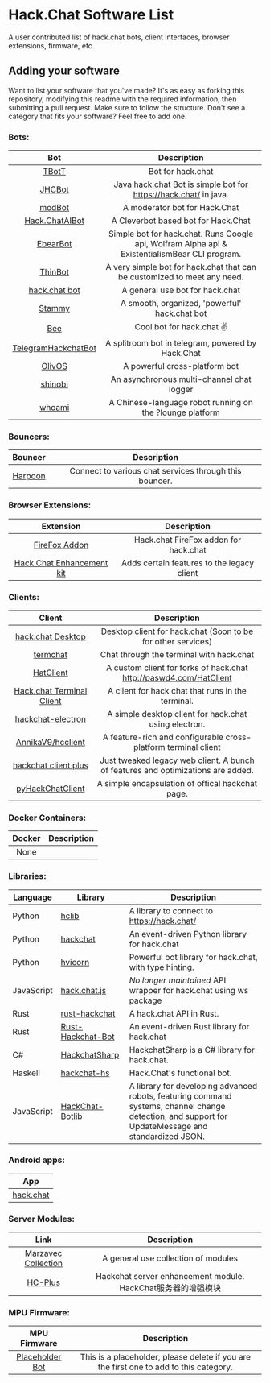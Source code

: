 # Hack.Chat Software List

A user contributed list of hack.chat bots, client interfaces, browser extensions, firmware, etc. 

## Adding your software

Want to list your software that you've made? It's as easy as forking this repository, modifying this readme with the required information, then submitting a pull request. Make sure to follow the structure. Don't see a category that fits your software? Feel free to add one.

### Bots:

|Bot|Description|
|:-:|:---------:|
|[TBotT](https://github.com/M4GNV5/Hack.ChatBot)|Bot for hack.chat|
|[JHCBot](https://github.com/OpSimple/jhcbot)|Java hack.chat Bot is simple bot for https://hack.chat/ in java.|
|[modBot](https://github.com/ToastyStoemp/modBot)|A moderator bot for Hack.Chat|
|[Hack.ChatAIBot](https://github.com/ToastyStoemp/Hack.ChatAIBot)|A Cleverbot based bot for Hack.Chat|
|[EbearBot](https://github.com/VVhitehead/EbearBot)|Simple bot for hack.chat. Runs Google api, Wolfram Alpha api & ExistentialismBear CLI program.|
|[ThinBot](https://github.com/PASwd4/ThinBot)|A very simple bot for hack.chat that can be customized to meet any need.|
|[hack.chat bot](https://github.com/neelkamath/hack.chat-bot)|A general use bot for hack.chat|
|[Stammy](https://github.com/stamsarger/Stammy)|A smooth, organized, 'powerful' hack.chat bot|
|[Bee](https://github.com/youthlife/bee2-hc-bot)|Cool bot for hack.chat ✌|
|[TelegramHackchatBot](https://github.com/GeorgeMiao219/TelegramHackchatBot)|A splitroom bot in telegram, powered by Hack.Chat|
|[OlivOS](https://github.com/OlivOS-Team/OlivOS)|A powerful cross-platform bot|
|[shinobi](https://github.com/AnnikaV9/shinobi)|An asynchronous multi-channel chat logger|
|[whoami](https://github.com/cmd1152/whoami)|A Chinese-language robot running on the ?lounge platform|

### Bouncers:

|Bouncer|Description|
|:-----:|:---------:|
|[Harpoon](https://github.com/0x17de/Harpoon)|Connect to various chat services through this bouncer.|

### Browser Extensions:

|Extension|Description|
|:-------:|:---------:|
|[FireFox Addon](https://github.com/raf924/hack.chat-firefox)|Hack.chat FireFox addon for hack.chat|
|[Hack.Chat Enhancement kit](https://github.com/ToastyStoemp/Hack.Chat-Enhancement-kit)|Adds certain features to the legacy client|

### Clients:

|Client|Description|
|:----:|:---------:|
|[hack.chat Desktop](https://github.com/raf924/hack.chat-desktop)|Desktop client for hack.chat (Soon to be for other services)|
|[termchat](https://github.com/alexanderepstein/termchat)|Chat through the terminal with hack.chat|
|[HatClient](https://github.com/HatCrew/HatClient)|A custom client for forks of hack.chat http://paswd4.com/HatClient|
|[Hack.chat Terminal Client](https://github.com/MinusGix/hack.chat-terminal-client)|A client for hack chat that runs in the terminal.|
|[hackchat-electron](https://github.com/OpSimple/hackchat-electron)|A simple desktop client for hack.chat using electron.|
|[AnnikaV9/hcclient](https://github.com/AnnikaV9/hcclient)|A feature-rich and configurable cross-platform terminal client|
|[hackchat client plus](https://github.com/Hiyoteam/hackchat-client-plus)|Just tweaked legacy web client. A bunch of features and optimizations are added.|
|[pyHackChatClient](https://github.com/lunzhiPenxil/pyHackChatClient)|A simple encapsulation of offical hackchat page.|

### Docker Containers:

|Docker|Description|
|:----:|:---------:|
|None| |


### Libraries:

|Language|Library|Description|
|--------|-------|-----------|
|Python|[hclib](https://github.com/neelkamath/hclib)|A library to connect to https://hack.chat/
|Python|[hackchat](https://github.com/gkbrk/hackchat)|An event-driven Python library for hack.chat|
|Python|[hvicorn](https://github.com/Hiyoteam/hvicorn)|Powerful bot library for hack.chat, with type hinting.|
|JavaScript|[hack.chat.js](https://github.com/WebFreak001/hack.chat.js)|*No longer maintained* API wrapper for hack.chat using ws package|
|Rust|[rust-hackchat](https://github.com/gkbrk/rust-hackchat)|A hack.chat API in Rust.|
|Rust|[Rust-Hackchat-Bot](https://github.com/JankieQwQ/rust-hackchat-bot)|An event-driven Rust library for hack.chat|
|C#|[HackchatSharp](https://github.com/UnrealSecurity/HackchatSharp)|HackchatSharp is a C# library for hack.chat.|
|Haskell|[hackchat-hs](https://github.com/Chihaya-Yuka/hackchat-haskell-bot)|Hack.Chat's functional bot. |
|JavaScript|[HackChat-Botlib](https://github.com/cmd1152/hackchat-botlib)|A library for developing advanced robots, featuring command systems, channel change detection, and support for UpdateMessage and standardized JSON.|

### Android apps:

|App|
|:-:|
|[hack.chat](https://play.google.com/store/apps/details?id=chat.hack.hackchat)|

### Server Modules:

|Link|Description|
|:--:|:---------:|
|[Marzavec Collection](https://github.com/marzavec/hackchat-modules/)|A general use collection of modules|
|[HC-Plus](https://github.com/MrZhang365/HC-Plus)|Hackchat server enhancement module. HackChat服务器的增强模块|

### MPU Firmware:

|MPU Firmware|Description|
|:----------:|:---------:|
|[Placeholder Bot](https://github.com/hack-chat/3rd-party-software-list)|This is a placeholder, please delete if you are the first one to add to this category.|
